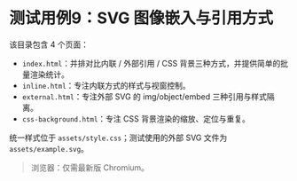 # 测试用例9：SVG 图像嵌入与引用方式

该目录包含 4 个页面：

- `index.html`：并排对比内联 / 外部引用 / CSS 背景三种方式，并提供简单的批量渲染统计。
- `inline.html`：专注内联方式的样式与视窗控制。
- `external.html`：专注外部 SVG 的 img/object/embed 三种引用与样式隔离。
- `css-background.html`：专注 CSS 背景渲染的缩放、定位与重复。

统一样式位于 `assets/style.css`；测试使用的外部 SVG 文件为 `assets/example.svg`。

> 浏览器：仅需最新版 Chromium。
